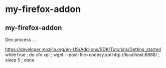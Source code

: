 my-firefox-addon
================

my-firefox-addon
-----
Dev process ...

https://developer.mozilla.org/en-US/Add-ons/SDK/Tutorials/Getting_started
while true ; do cfx xpi ; wget --post-file=codesy.xpi http://localhost:8888/ ; sleep 5 ; done
